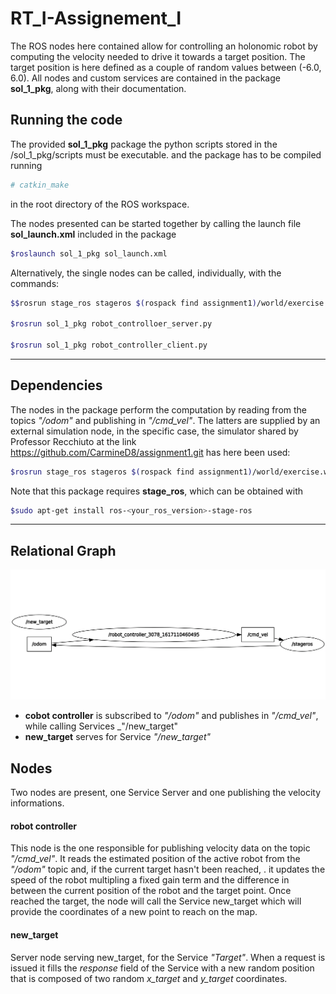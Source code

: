 # RT_I-Assignement_I

The ROS nodes here contained allow for controlling an holonomic robot by computing the velocity needed to drive it towards a target position.
The target position is here defined as a couple of random values between (-6.0, 6.0).
All nodes and custom services are contained in the package **sol_1_pkg**, along with their documentation.

## Running the code

The provided **sol_1_pkg** package the python scripts stored in the /sol_1_pkg/scripts must be executable. 
and the package has to be compiled running
 
```bash
# catkin_make
```
in the root directory of the ROS workspace.

The nodes presented can be started together by calling the launch file **sol_launch.xml** included in the package

```bash
$roslaunch sol_1_pkg sol_launch.xml
```

Alternatively, the single nodes can be called, individually, with the commands:

```bash
$$rosrun stage_ros stageros $(rospack find assignment1)/world/exercise.world

$rosrun sol_1_pkg robot_controlloer_server.py

$rosrun sol_1_pkg robot_controller_client.py
```

---------

## Dependencies

The nodes in the package perform the computation by reading from the topics _"/odom"_ and publishing in _"/cmd_vel"_.
The latters are supplied by an external simulation node, in the specific case, the simulator shared by Professor Recchiuto at the link https://github.com/CarmineD8/assignment1.git has here been used:

```bash
$rosrun stage_ros stageros $(rospack find assignment1)/world/exercise.world
```
Note that this package requires **stage_ros**, which can be obtained with
```bash
$sudo apt-get install ros-<your_ros_version>-stage-ros
```

---------

## Relational Graph

![relations between nodes and topics](Sol_1.png)
- **cobot controller** is subscribed to _"/odom"_ and publishes in _"/cmd_vel"_, while 
	calling Services _"/new_target"
- **new_target** serves for Service _"/new_target"_

## Nodes

Two nodes are present, one Service Server and one publishing the velocity informations.

#### robot controller

This node is the one responsible for publishing velocity data on the topic _"/cmd_vel"_.
It reads the estimated position of the active robot from the _"/odom"_ topic and, if the current target hasn't been reached, .
it updates the speed of the robot multipling a fixed gain term and the difference in between the current position of the robot and the target point.
Once reached the target, the node will call the Service new_target which will provide the coordinates of a new point to reach on the map.

#### new_target

Server node serving new_target, for the Service _"Target"_. When a request is issued 
it fills the _response_ field of the Service with a new random position that is composed of two random 
_x_target_ and _y_target_ coordinates.





